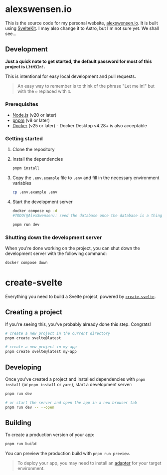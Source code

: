 # alexswensen.io

This is the source code for my personal website, [alexswensen.io](https://alexswensen.io). It is built using [SvelteKit](https://kit.svelte.dev/).
I may also change it to Astro, but I'm not sure yet. We shall see...

## Development

**Just a quick note to get started, the default password for most of this project is `L3tM3In!`.**

This is intentional for easy local development and pull requests.
> An easy way to remember is to think of the phrase "Let me in!" but with the `e` replaced with `3`.

### Prerequisites

- [Node.js](https://nodejs.org/en/) (v20 or later)
- [pnpm](https://pnpm.io/) (v8 or later)
- [Docker](https://www.docker.com/) (v25 or later) - Docker Desktop v4.28+ is also acceptable

### Getting started

1. Clone the repository
1. Install the dependencies

    ```bash
    pnpm install
    ```

1. Copy the `.env.example` file to `.env` and fill in the necessary environment variables

    ```bash
    cp .env.example .env
    ```

1. Start the development server
    ```bash
    docker compose up -d
    #TODO(@AlexSwensen): seed the database once the database is a thing...
    
    pnpm run dev
    ```

### Shutting down the development server

When you're done working on the project,
you can shut down the development server with the following command:

```bash
docker compose down
```


# create-svelte

Everything you need to build a Svelte project, powered by [`create-svelte`](https://github.com/sveltejs/kit/tree/master/packages/create-svelte).

## Creating a project

If you're seeing this, you've probably already done this step. Congrats!

```bash
# create a new project in the current directory
pnpm create svelte@latest

# create a new project in my-app
pnpm create svelte@latest my-app
```

## Developing

Once you've created a project and installed dependencies with `pnpm install` (or `pnpm install` or `yarn`), start a development server:

```bash
pnpm run dev

# or start the server and open the app in a new browser tab
pnpm run dev -- --open
```

## Building

To create a production version of your app:

```bash
pnpm run build
```

You can preview the production build with `pnpm run preview`.

> To deploy your app, you may need to install an [adapter](https://kit.svelte.dev/docs/adapters) for your target environment.
